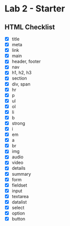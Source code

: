 # Lab 2 - Starter
## HTML Checklist
- [X] title
- [X] meta
- [X] link
- [X] main
- [X] header, footer
- [X] nav
- [X] h1, h2, h3
- [X] section
- [X] div, span
- [X] hr
- [X] p
- [X] ul
- [X] ol
- [X] li
- [X] b
- [X] strong
- [X] i
- [X] em
- [X] a
- [X] br
- [X] img
- [X] audio
- [X] video
- [X] details
- [X] summary
- [X] form
- [X] fieldset
- [X] input
- [X] textarea
- [X] datalist
- [X] select
- [X] option
- [X] button